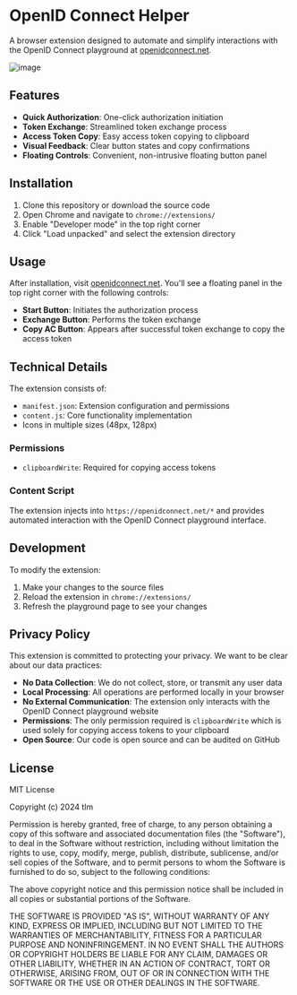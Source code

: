 # OpenID Connect Helper

A browser extension designed to automate and simplify interactions with the OpenID Connect playground at [openidconnect.net](https://openidconnect.net/).

![image](https://github.com/user-attachments/assets/e35abfc2-55cc-4a7c-b590-ee494d72b660)


## Features

- **Quick Authorization**: One-click authorization initiation
- **Token Exchange**: Streamlined token exchange process
- **Access Token Copy**: Easy access token copying to clipboard
- **Visual Feedback**: Clear button states and copy confirmations
- **Floating Controls**: Convenient, non-intrusive floating button panel

## Installation

1. Clone this repository or download the source code
2. Open Chrome and navigate to `chrome://extensions/`
3. Enable "Developer mode" in the top right corner
4. Click "Load unpacked" and select the extension directory

## Usage

After installation, visit [openidconnect.net](https://openidconnect.net/). You'll see a floating panel in the top right corner with the following controls:

- **Start Button**: Initiates the authorization process
- **Exchange Button**: Performs the token exchange
- **Copy AC Button**: Appears after successful token exchange to copy the access token

## Technical Details

The extension consists of:
- `manifest.json`: Extension configuration and permissions
- `content.js`: Core functionality implementation
- Icons in multiple sizes (48px, 128px)

### Permissions
- `clipboardWrite`: Required for copying access tokens

### Content Script
The extension injects into `https://openidconnect.net/*` and provides automated interaction with the OpenID Connect playground interface.

## Development

To modify the extension:
1. Make your changes to the source files
2. Reload the extension in `chrome://extensions/`
3. Refresh the playground page to see your changes

## Privacy Policy

This extension is committed to protecting your privacy. We want to be clear about our data practices:

- **No Data Collection**: We do not collect, store, or transmit any user data
- **Local Processing**: All operations are performed locally in your browser
- **No External Communication**: The extension only interacts with the OpenID Connect playground website
- **Permissions**: The only permission required is `clipboardWrite` which is used solely for copying access tokens to your clipboard
- **Open Source**: Our code is open source and can be audited on GitHub

## License

MIT License

Copyright (c) 2024 tlm

Permission is hereby granted, free of charge, to any person obtaining a copy
of this software and associated documentation files (the "Software"), to deal
in the Software without restriction, including without limitation the rights
to use, copy, modify, merge, publish, distribute, sublicense, and/or sell
copies of the Software, and to permit persons to whom the Software is
furnished to do so, subject to the following conditions:

The above copyright notice and this permission notice shall be included in all
copies or substantial portions of the Software.

THE SOFTWARE IS PROVIDED "AS IS", WITHOUT WARRANTY OF ANY KIND, EXPRESS OR
IMPLIED, INCLUDING BUT NOT LIMITED TO THE WARRANTIES OF MERCHANTABILITY,
FITNESS FOR A PARTICULAR PURPOSE AND NONINFRINGEMENT. IN NO EVENT SHALL THE
AUTHORS OR COPYRIGHT HOLDERS BE LIABLE FOR ANY CLAIM, DAMAGES OR OTHER
LIABILITY, WHETHER IN AN ACTION OF CONTRACT, TORT OR OTHERWISE, ARISING FROM,
OUT OF OR IN CONNECTION WITH THE SOFTWARE OR THE USE OR OTHER DEALINGS IN THE
SOFTWARE. 
